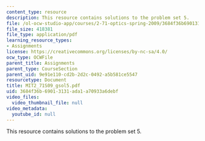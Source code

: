 ```yaml
---
content_type: resource
description: This resource contains solutions to the problem set 5.
file: /ol-ocw-studio-app/courses/2-71-optics-spring-2009/3684f36b69013131ada1a70933a6debf_MIT2_71S09_gsol5.pdf
file_size: 418381
file_type: application/pdf
learning_resource_types:
- Assignments
license: https://creativecommons.org/licenses/by-nc-sa/4.0/
ocw_type: OCWFile
parent_title: Assignments
parent_type: CourseSection
parent_uid: 9e91e110-cd2b-2d2c-0492-a5b581ce5547
resourcetype: Document
title: MIT2_71S09_gsol5.pdf
uid: 3684f36b-6901-3131-ada1-a70933a6debf
video_files:
  video_thumbnail_file: null
video_metadata:
  youtube_id: null
---
```

This resource contains solutions to the problem set 5.